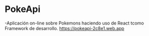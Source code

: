 # PokeApi
-Aplicación on-line sobre Pokemons haciendo uso de React tcomo Framework de desarrollo. https://pokeapi-2c8e1.web.app
